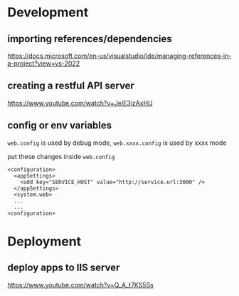 # Development

## importing references/dependencies
https://docs.microsoft.com/en-us/visualstudio/ide/managing-references-in-a-project?view=vs-2022

## creating a restful API server
https://www.youtube.com/watch?v=JeIE3jzAxHU

## config or env variables
`web.config` is used by debug mode, `web.xxxx.config` is used by xxxx mode

put these changes inside `web.config`
```
<configuration>
  <appSettings>
    <add key="SERVICE_HOST" value="http://service.url:3000" />
  </appSettings>
  <system.web>
  ...
  ...
<configuration>
```

# Deployment
## deploy apps to IIS server
https://www.youtube.com/watch?v=Q_A_t7KS5Ss
